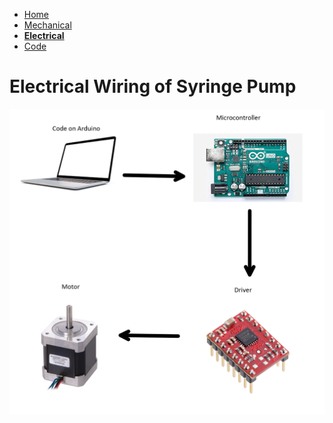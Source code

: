 - [Home](/Syringe-Pump-Github-Project/index)
- [Mechanical](/Syringe-Pump-Github-Project/MechanicalAssembly)
- **[Electrical](/Syringe-Pump-Github-Project/Electrical)**
- [Code](/Syringe-Pump-Github-Project/code)

# Electrical Wiring of Syringe Pump

![Electrical Diagram for Syringe Pump](/sp/electricflow.PNG)
